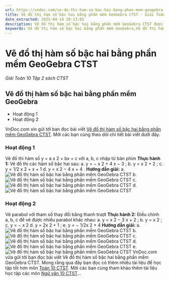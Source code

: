 ```yaml
---
url: https://vndoc.com/ve-do-thi-ham-so-bac-hai-bang-phan-mem-geogebra-ctst-278313
title: Vẽ đồ thị hàm số bậc hai bằng phần mềm GeoGebra CTST - Giải Toán 10 Tập 2 sách CTST - VnDoc.com
date_extracted: 2025-04-14 20:13:02
description: Vẽ đồ thị hàm số bậc hai bằng phần mềm GeoGebra CTST được VnDoc.com sưu tầm và xin gửi tới bạn đọc cùng tham khảo.
keywords: Vẽ đồ thị hàm số bậc hai bằng phần mềm GeoGebra,Vẽ đồ thị hàm số bậc hai,toán 10,giải toán 10,toán 10 CTST
---
```


# Vẽ đồ thị hàm số bậc hai bằng phần mềm GeoGebra CTST
 _Giải Toán 10 Tập 2 sách CTST_
## Vẽ đồ thị hàm số bậc hai bằng phần mềm GeoGebra
  * Hoạt động 1
  * Hoạt động 2

VnDoc.com xin gửi tới bạn đọc bài viết [Vẽ đồ thị hàm số bậc hai bằng phần mềm GeoGebra CTST](<https://vndoc.com/ve-do-thi-ham-so-bac-hai-bang-phan-mem-geogebra-ctst-278313>). Mời các bạn cùng theo dõi chi tiết bài viết dưới đây.
### Hoạt động 1
Vẽ đồ thi hàm số y = a x 2 + bx + c với a, b, c nhập từ bàn phím
**Thực hành 1:** Vẽ đồ thị các hàm số bậc hai sau:
a. y = − x 2 \+ 4 x − 3 ;
b. y = x 2 \+ 2 ;
c. y = 1/2 x 2 \+ x + 1
d. y = x 2 − 4 x + 4 .
**Hướng dẫn giải:**
a. ![Vẽ đồ thị hàm số bậc hai bằng phần mềm GeoGebra CTST](https://i.vdoc.vn/data/image/2022/10/15/ve-do-thi-ham-so-bac-hai-bang-phan-mem-geogebra-ctst-1.jpg)
b. ![Vẽ đồ thị hàm số bậc hai bằng phần mềm GeoGebra CTST](https://i.vdoc.vn/data/image/2022/10/15/ve-do-thi-ham-so-bac-hai-bang-phan-mem-geogebra-ctst-2.jpg)
c. ![Vẽ đồ thị hàm số bậc hai bằng phần mềm GeoGebra CTST](https://i.vdoc.vn/data/image/2022/10/15/ve-do-thi-ham-so-bac-hai-bang-phan-mem-geogebra-ctst-3.jpg)
d. ![Vẽ đồ thị hàm số bậc hai bằng phần mềm GeoGebra CTST](https://i.vdoc.vn/data/image/2022/10/15/ve-do-thi-ham-so-bac-hai-bang-phan-mem-geogebra-ctst-4.jpg)
### Hoạt động 2
Vẽ parabol với tham số thay đổi bằng thanh trượt
**Thực hành 2:** Điều chỉnh a, b, c để vẽ được nhiều parabol khác nhau:
a. y = x 2 − 3 x + 2 ;
b. y = x 2 ;
c. y = − x 2
d. y = 2x 2 \+ 1 ;
e. y = − 1/2x 2 \+ 4
**Hướng dẫn giải:**
a. ![Vẽ đồ thị hàm số bậc hai bằng phần mềm GeoGebra CTST](https://i.vdoc.vn/data/image/2022/10/15/ve-do-thi-ham-so-bac-hai-bang-phan-mem-geogebra-ctst-5.jpg)
b. ![Vẽ đồ thị hàm số bậc hai bằng phần mềm GeoGebra CTST](https://i.vdoc.vn/data/image/2022/10/15/ve-do-thi-ham-so-bac-hai-bang-phan-mem-geogebra-ctst-6.jpg)
c. ![Vẽ đồ thị hàm số bậc hai bằng phần mềm GeoGebra CTST](https://i.vdoc.vn/data/image/2022/10/15/ve-do-thi-ham-so-bac-hai-bang-phan-mem-geogebra-ctst-7.jpg)
d. ![Vẽ đồ thị hàm số bậc hai bằng phần mềm GeoGebra CTST](https://i.vdoc.vn/data/image/2022/10/15/ve-do-thi-ham-so-bac-hai-bang-phan-mem-geogebra-ctst-8.jpg)
e. ![Vẽ đồ thị hàm số bậc hai bằng phần mềm GeoGebra CTST](https://i.vdoc.vn/data/image/2022/10/15/ve-do-thi-ham-so-bac-hai-bang-phan-mem-geogebra-ctst-9.jpg)
VnDoc.com vừa gửi tới bạn đọc bài viết Vẽ đồ thị hàm số bậc hai bằng phần mềm GeoGebra CTST. Mong rằng qua đây bạn đọc có thêm nhiều tài liệu để học tập tốt hơn môn [Toán 10 CTST](<https://vndoc.com/toan-10-chan-troi-sang-tao-tap1>). Mời các bạn cùng tham khảo thêm tài liệu học tập các môn [Ngữ văn 10 CTST](<https://vndoc.com/ngu-van-10-chan-troi-sang-tao-tap1>)...

